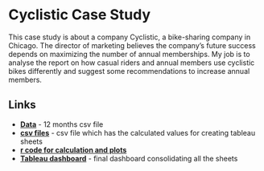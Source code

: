 # **Cyclistic Case Study** 
This case study is about a company Cyclistic, a bike-sharing company in Chicago. The director of marketing believes the company’s future success depends on maximizing the number of annual memberships. My job is to analyse the report on how casual riders and annual members use cyclistic bikes differently and suggest some recommendations to increase annual members.

## **Links**
+ [**Data**](https://github.com/loghasuha/cyclistic/tree/main/data) - 12 months csv file
+ [**csv files**](https://github.com/loghasuha/cyclistic/tree/main/csv_calculated)  - csv file which has the calculated values for creating tableau sheets
+ [**r code for calculation and plots**](https://github.com/loghasuha/cyclistic/blob/main/cyclistic.R)
+ [**Tableau dashboard**](https://public.tableau.com/views/cyclistictableau_16817430383780/Dashboard1?:language=en-US&:display_count=n&:origin=viz_share_link) - final dashboard consolidating all the sheets 
